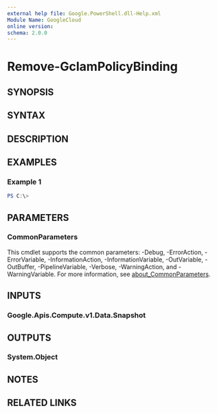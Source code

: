 ```yaml
---
external help file: Google.PowerShell.dll-Help.xml
Module Name: GoogleCloud
online version:
schema: 2.0.0
---
```


# Remove-GcIamPolicyBinding

## SYNOPSIS


## SYNTAX

## DESCRIPTION


## EXAMPLES

### Example 1
```powershell
PS C:\> 
```



## PARAMETERS

### CommonParameters
This cmdlet supports the common parameters: -Debug, -ErrorAction, -ErrorVariable, -InformationAction, -InformationVariable, -OutVariable, -OutBuffer, -PipelineVariable, -Verbose, -WarningAction, and -WarningVariable. For more information, see [about_CommonParameters](http://go.microsoft.com/fwlink/?LinkID=113216).

## INPUTS

### Google.Apis.Compute.v1.Data.Snapshot

## OUTPUTS

### System.Object
## NOTES

## RELATED LINKS
